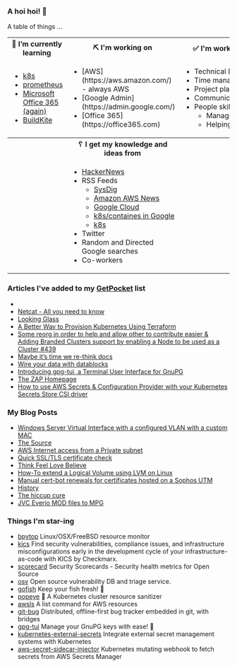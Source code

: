### A hoi hoi! 👋

A table of things ...

<table>
    <tr>
        <th>🌱 I’m currently learning</th>
        <th>⛏ I'm working on</th>
        <th>✅ I'm working to improve on</th>
    </tr>
    <tr>
        <td>
            <ul>
                <li><a href="https://kubernetes.io/">k8s</a></li>
                <li><a href="https://prometheus.io/">prometheus</a></li>
                <li><a href="https://office365.com">Microsoft Office 365 (again)</a></li>
                <li><a href="https://buildkite.com">BuildKite</a></li>
            </ul>
        </td>
        <td>
            <ul>
                <li>[AWS](https://aws.amazon.com/) - always AWS</li>
                <li>[Google Admin](https://admin.google.com/)</li>
                <li>[Office 365](https://office365.com)</li>
            </ul>
        </td>
        <td>
            <ul>
                <li>Technical Documentation</li>
                <li>Time management</li>
                <li>Project planning</li
                ><li>Communication</li>
                <li>People skills<ul>
                <li>Managing</li>
                <li>Helping/mentoring/coaching</li>
            </ul>
        </td>
    </tr>
    <tr>
        <th>&nbsp;</th>
        <th>␦ I get my knowledge and ideas from</th>
        <th>&nbsp;</th>
    </tr>
    <tr>
        <td>&nbsp;</td>
        <td>
            <ul>
                <li><a href="https://news.ycombinator.com/">HackerNews</a></li>
                <li>
                    RSS Feeds
                    <ul>
                        <li><a href="http://fetchrss.com/rss/5b4e9e358a93f8cc058b4567960404014.xml">SysDig</a></li>
                        <li><a href="https://aws.amazon.com/new/feed/">Amazon AWS News</a></li>
                        <li><a href="https://cloudblog.withgoogle.com/rss/">Google Cloud</a></li>
                        <li><a href="https://cloudblog.withgoogle.com/products/containers-kubernetes/rss/">k8s/containes in Google</a></li>
                        <li><a href="https://kubernetes.io/feed.xml">k8s</a></li>
                    </ul>
                </li>
                <li>Twitter</li>
                <li>Random and Directed Google searches</li>
                <li>Co-workers</li>
            </ul>
        </td>
        <td>&nbsp;</td>
    </tr>
</table>

### Articles I've added to my [GetPocket](https://getpocket.com/) list

* [](https://getpocket.com/my-list)
* [Netcat - All you need to know](https://blog.ikuamike.io/posts/2021/netcat/)
* [Looking Glass](https://looking-glass.io/)
* [A Better Way to Provision Kubernetes Using Terraform](https://thenewstack.io/a-better-way-to-provision-kubernetes-using-terraform/)
* [Some reorg in order to help and allow other to contribute easier & Adding Branded Clusters support by enabling a Node to be used as a Cluster #439](https://github.com/mingrammer/diagrams/pull/439)
* [Maybe it’s time we re-think docs](https://kathykorevec.medium.com/building-a-better-place-for-docs-197f92765409)
* [Wire your data with datablocks](https://datablocks.pro)
* [Introducing gpg-tui, a Terminal User Interface for GnuPG](http://orhun.dev/blog/introducing-gpg-tui/)
* [The ZAP Homepage](https://www.zaproxy.org/)
* [How to use AWS Secrets & Configuration Provider with your Kubernetes Secrets Store CSI driver](https://aws.amazon.com/blogs/security/how-to-use-aws-secrets-configuration-provider-with-kubernetes-secrets-store-csi-driver/)

### My Blog Posts

* [Windows Server Virtual Interface with a configured VLAN with a custom MAC](https://pgmac.net.au/technology/2019/12/23/windows-vlan.html)
* [The Source](https://pgmac.net.au/technology/2019/02/25/the-source.html)
* [AWS Internet access from a Private subnet](https://pgmac.net.au/technology/2018/09/03/aws-internet-private-subnets.html)
* [Quick SSL/TLS certificate check](https://pgmac.net.au/technology/2018/04/09/ssl-tls-check.html)
* [Think Feel Love Believe](https://pgmac.net.au/family/2017/11/03/think-feel-love-believe.html)
* [How-To extend a Logical Volume using LVM on Linux](https://pgmac.net.au/technology/2017/11/02/lmv-extend.html)
* [Manual cert-bot renewals for certificates hosted on a Sophos UTM](https://pgmac.net.au/technology/2017/08/30/cert-bot-renewal-sophos-utm.html)
* [History](https://pgmac.net.au/language/2017/08/19/history.html)
* [The hiccup cure](https://pgmac.net.au/no%20laughing%20matter/2017/05/28/the-hiccup-cure.html)
* [JVC Everio MOD files to MPG](https://pgmac.net.au/technology/2015/03/18/jvc-everio-mod-to-mpg.html)

### Things I'm star-ing

* [bpytop](https://github.com/aristocratos/bpytop)
  Linux/OSX/FreeBSD resource monitor
* [kics](https://github.com/Checkmarx/kics)
  Find security vulnerabilities, compliance issues, and infrastructure misconfigurations early in the development cycle of your infrastructure-as-code with KICS by Checkmarx.
* [scorecard](https://github.com/ossf/scorecard)
  Security Scorecards - Security health metrics for Open Source
* [osv](https://github.com/google/osv)
  Open source vulnerability DB and triage service.
* [gofish](https://github.com/fishworks/gofish)
  Keep your fish fresh! :tropical_fish:
* [popeye](https://github.com/derailed/popeye)
  👀 A Kubernetes cluster resource sanitizer
* [awsls](https://github.com/jckuester/awsls)
  A list command for AWS resources
* [git-bug](https://github.com/MichaelMure/git-bug)
  Distributed, offline-first bug tracker embedded in git, with bridges
* [gpg-tui](https://github.com/orhun/gpg-tui)
  Manage your GnuPG keys with ease! 🔐
* [kubernetes-external-secrets](https://github.com/external-secrets/kubernetes-external-secrets)
  Integrate external secret management systems with Kubernetes
* [aws-secret-sidecar-injector](https://github.com/aws-samples/aws-secret-sidecar-injector)
  Kubernetes mutating webhook to fetch secrets from AWS Secrets Manager
